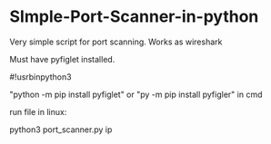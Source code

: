 # SImple-Port-Scanner-in-python
Very simple script for port scanning. Works as wireshark

Must have pyfiglet installed.

#!usrbinpython3

"python -m pip install pyfiglet" or "py -m pip install pyfigler" in cmd


run file in linux:

python3 port_scanner.py ip
